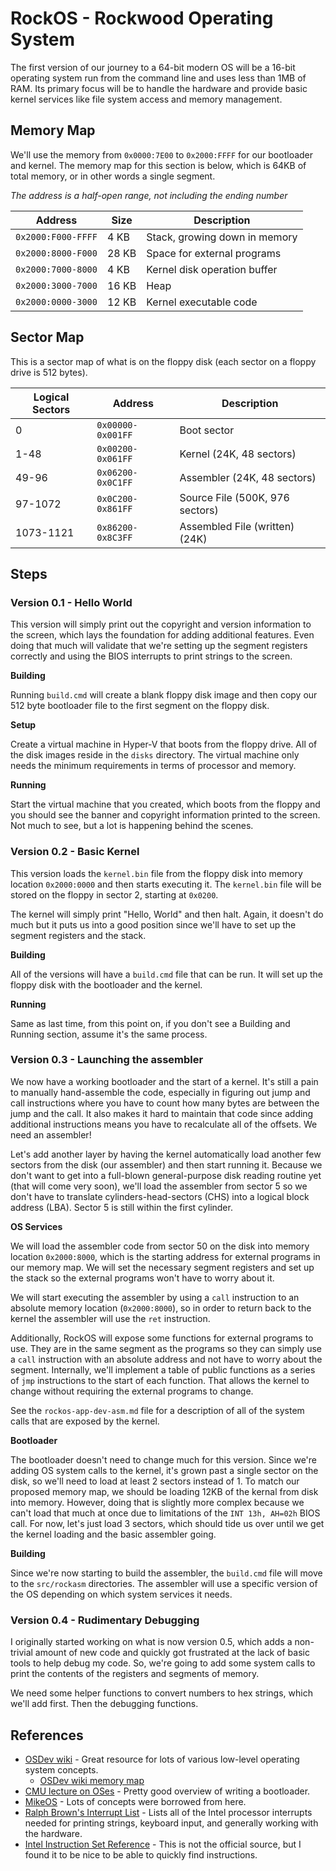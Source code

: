 RockOS - Rockwood Operating System
================================================================================

The first version of our journey to a 64-bit modern OS will be a 16-bit
operating system run from the command line and uses less than 1MB of RAM. Its
primary focus will be to handle the hardware and provide basic kernel services
like file system access and memory management.

Memory Map
--------------------------------------------------------------------------------

We'll use the memory from `0x0000:7E00` to `0x2000:FFFF` for our bootloader and
kernel. The memory map for this section is below, which is 64KB of total memory,
or in other words a single segment.

_The address is a half-open range, not including the ending number_

| Address            | Size  | Description                    |
|--------------------|-------|--------------------------------|
| `0x2000:F000-FFFF` | 4 KB  | Stack, growing down in memory  |
| `0x2000:8000-F000` | 28 KB | Space for external programs    |
| `0x2000:7000-8000` | 4 KB  | Kernel disk operation buffer   |
| `0x2000:3000-7000` | 16 KB | Heap                           |
| `0x2000:0000-3000` | 12 KB | Kernel executable code         |

Sector Map
--------------------------------------------------------------------------------

This is a sector map of what is on the floppy disk (each sector on a floppy
drive is 512 bytes).

| Logical Sectors | Address           | Description                     |
|-----------------|-------------------|---------------------------------|
| 0               | `0x00000-0x001FF` | Boot sector                     |
| 1-48            | `0x00200-0x061FF` | Kernel (24K, 48 sectors)        |
| 49-96           | `0x06200-0x0C1FF` | Assembler (24K, 48 sectors)     |
| 97-1072         | `0x0C200-0x861FF` | Source File (500K, 976 sectors) |
| 1073-1121       | `0x86200-0x8C3FF` | Assembled File (written) (24K)  |

Steps
--------------------------------------------------------------------------------

### Version 0.1 - Hello World

This version will simply print out the copyright and version information to the
screen, which lays the foundation for adding additional features. Even doing
that much will validate that we're setting up the segment registers correctly
and using the BIOS interrupts to print strings to the screen.

**Building**

Running `build.cmd` will create a blank floppy disk image and then copy our 512
byte bootloader file to the first segment on the floppy disk.

**Setup**

Create a virtual machine in Hyper-V that boots from the floppy drive. All of the
disk images reside in the `disks` directory. The virtual machine only needs the
minimum requirements in terms of processor and memory.

**Running**

Start the virtual machine that you created, which boots from the floppy and you
should see the banner and copyright information printed to the screen. Not much
to see, but a lot is happening behind the scenes.



### Version 0.2 - Basic Kernel

This version loads the `kernel.bin` file from the floppy disk into memory
location `0x2000:0000` and then starts executing it. The `kernel.bin` file will
be stored on the floppy in sector 2, starting at `0x0200`.

The kernel will simply print "Hello, World" and then halt. Again, it doesn't do
much but it puts us into a good position since we'll have to set up the segment
registers and the stack.

**Building**

All of the versions will have a `build.cmd` file that can be run. It will set up
the floppy disk with the bootloader and the kernel.

**Running**

Same as last time, from this point on, if you don't see a Building and Running
section, assume it's the same process.



### Version 0.3 - Launching the assembler

We now have a working bootloader and the start of a kernel. It's still a pain to
manually hand-assemble the code, especially in figuring out jump and call
instructions where you have to count how many bytes are between the jump and the
call. It also makes it hard to maintain that code since adding additional
instructions means you have to recalculate all of the offsets. We need an
assembler!

Let's add another layer by having the kernel automatically load another few
sectors from the disk (our assembler) and then start running it. Because we
don't want to get into a full-blown general-purpose disk reading routine yet
(that will come very soon), we'll load the assembler from sector 5 so we don't
have to translate cylinders-head-sectors (CHS) into a logical block address
(LBA). Sector 5 is still within the first cylinder.

**OS Services**

We will load the assembler code from sector 50 on the disk into memory location
`0x2000:8000`, which is the starting address for external programs in our memory
map. We will set the necessary segment registers and set up the stack so the
external programs won't have to worry about it.

We will start executing the assembler by using a `call` instruction to an
absolute memory location (`0x2000:8000`), so in order to return back to the
kernel the assembler will use the `ret` instruction.

Additionally, RockOS will expose some functions for external programs to use.
They are in the same segment as the programs so they can simply use a `call`
instruction with an absolute address and not have to worry about the segment.
Internally, we'll implement a table of public functions as a series of `jmp`
instructions to the start of each function. That allows the kernel to change
without requiring the external programs to change.

See the `rockos-app-dev-asm.md` file for a description of all of the system
calls that are exposed by the kernel.

**Bootloader**

The bootloader doesn't need to change much for this version. Since we're adding
OS system calls to the kernel, it's grown past a single sector on the disk, so
we'll need to load at least 2 sectors instead of 1. To match our proposed memory
map, we should be loading 12KB of the kernal from disk into memory. However,
doing that is slightly more complex because we can't load that much at once due
to limitations of the `INT 13h, AH=02h` BIOS call. For now, let's just load 3
sectors, which should tide us over until we get the kernel loading and the basic
assembler going.

**Building**

Since we're now starting to build the assembler, the `build.cmd` file will move
to the `src/rockasm` directories. The assembler will use a specific version of
the OS depending on which system services it needs.



### Version 0.4 - Rudimentary Debugging

I originally started working on what is now version 0.5, which adds a
non-trivial amount of new code and quickly got frustrated at the lack of basic
tools to help debug my code. So, we're going to add some system calls to print
the contents of the registers and segments of memory.

We need some helper functions to convert numbers to hex strings, which we'll add
first. Then the debugging functions.


References
--------------------------------------------------------------------------------

* [OSDev wiki](http://wiki.osdev.org) - Great resource for lots of various
  low-level operating system concepts.
  * [OSDev wiki memory map](http://wiki.osdev.org/Memory_Map_%28x86%29)
* [CMU lecture on OSes](http://www.cs.cmu.edu/~410-s07/p4/p4-boot.pdf) - Pretty
  good overview of writing a bootloader.
* [MikeOS](http://mikeos.sourceforge.net/) - Lots of concepts were borrowed from
  here.
* [Ralph Brown's Interrupt List](http://www.delorie.com/djgpp/doc/rbinter/) -
  Lists all of the Intel processor interrupts needed for printing strings,
  keyboard input, and generally working with the hardware.
* [Intel Instruction Set Reference](http://faydoc.tripod.com/cpu/index_a.htm) -
  This is not the official source, but I found it to be nice to be able to
  quickly find instructions.